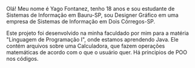 Olá! Meu nome é Yago Fontanez, tenho 18 anos e sou estudante de Sistemas de Informação em Bauru-SP, sou Designer Gráfico em uma empresa de Sistemas de Informação em Dois Córregos-SP.


Este projeto foi desenvolvido na minha faculdado por mim para a matéria "Linguagem de Programação I", onde estamos aprendendo Java.
Ele contém arquivos sobre uma Calculadora, que fazem operações matemáticas de acordo com o que o usuário quer. Há principios de POO nos códigos.
